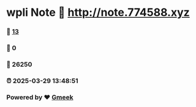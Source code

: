 # wpli Note :link: http://note.774588.xyz 
### :page_facing_up: [13](http://note.774588.xyz/tag.html) 
### :speech_balloon: 0 
### :hibiscus: 26250 
### :alarm_clock: 2025-03-29 13:48:51 
### Powered by :heart: [Gmeek](https://github.com/Meekdai/Gmeek)

